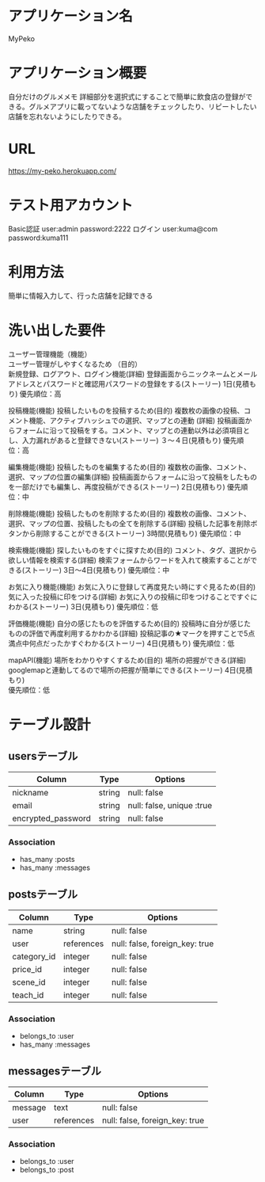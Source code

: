 # アプリケーション名
  MyPeko

 # アプリケーション概要
  自分だけのグルメメモ
  詳細部分を選択式にすることで簡単に飲食店の登録ができる。グルメアプリに載ってないような店舗をチェックしたり、リピートしたい店舗を忘れないようにしたりできる。

# URL
  https://my-peko.herokuapp.com/

# テスト用アカウント
  Basic認証
    user:admin
    password:2222
  ログイン
    user:kuma@com
    password:kuma111

# 利用方法
  簡単に情報入力して、行った店舗を記録できる

# 洗い出した要件
  ユーザー管理機能（機能）    
    ユーザー管理がしやすくなるため （目的）  
    新規登録、ログアウト、ログイン機能(詳細)
    登録画面からニックネームとメールアドレスとパスワードと確認用パスワードの登録をする(ストーリー)
    1日(見積もり) 
    優先順位：高

  投稿機能(機能)
    投稿したいものを投稿するため(目的)
    複数枚の画像の投稿、コメント機能、アクティブハッシュでの選択、マップとの連動 (詳細)
    投稿画面からフォームに沿って投稿をする。コメント、マップとの連動以外は必須項目とし、入力漏れがあると登録できない(ストーリー)
    ３〜４日(見積もり)
    優先順位：高

  編集機能(機能)
    投稿したものを編集するため(目的)
    複数枚の画像、コメント、選択、マップの位置の編集(詳細)
    投稿画面からフォームに沿って投稿をしたものを一部だけでも編集し、再度投稿ができる(ストーリー)
    2日(見積もり)
    優先順位：中

  削除機能(機能)
    投稿したものを削除するため(目的)
    複数枚の画像、コメント、選択、マップの位置、投稿したもの全てを削除する(詳細)
    投稿した記事を削除ボタンから削除することができる(ストーリー)
    3時間(見積もり)
    優先順位：中

  検索機能(機能)
    探したいものをすぐに探すため(目的)
    コメント、タグ、選択から欲しい情報を検索する(詳細)
    検索フォームからワードを入れて検索することができる(ストーリー)
    3日〜4日(見積もり)
    優先順位：中

  お気に入り機能(機能)
    お気に入りに登録して再度見たい時にすぐ見るため(目的)
    気に入った投稿に印をつける(詳細)
    お気に入りの投稿に印をつけることですぐにわかる(ストーリー)
    3日(見積もり)
    優先順位：低

  評価機能(機能)
    自分の感じたものを評価するため(目的)
    投稿時に自分が感じたものの評価で再度利用するかわかる(詳細)
    投稿記事の★マークを押すことで5点満点中何点だったかすぐわかる(ストーリー)
    4日(見積もり)
    優先順位：低

  mapAPI(機能)
    場所をわかりやすくするため(目的)
    場所の把握ができる(詳細)
    googlemapと連動してるので場所の把握が簡単にできる(ストーリー)
    4日(見積もり)    
    優先順位：低    




























# テーブル設計

## usersテーブル

| Column                | Type   | Options                   |
| ----------------------| ------ | --------------------------|
| nickname              | string | null: false               |
| email                 | string | null: false, unique :true | 
| encrypted_password    | string | null: false               |

### Association
- has_many :posts
- has_many :messages

## postsテーブル
| Column          | Type       | Options                        |
| ----------------| -----------| -------------------------------|
| name            | string     | null: false                    |
| user            | references | null: false, foreign_key: true |
| category_id     | integer    | null: false                    |
| price_id        | integer    | null: false                    |
| scene_id        | integer    | null: false                    |
| teach_id        | integer    | null: false                    |

### Association
- belongs_to :user
- has_many :messages


## messagesテーブル
| Column          | Type       | Options                        |
| ----------------| -----------| -------------------------------|
| message         | text       | null: false                    |
| user            | references | null: false, foreign_key: true |

### Association
- belongs_to :user
- belongs_to :post